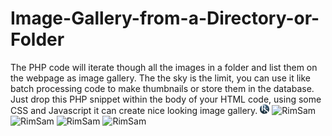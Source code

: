 # Image-Gallery-from-a-Directory-or-Folder
The PHP code will iterate though all the images in a folder and list them on the webpage as image gallery. The the sky is the limit, you can use it like batch processing code to make thumbnails or store them in the database. Just drop this PHP snippet within the body of your HTML code, using some CSS and Javascript it can create nice looking image gallery.
 <img src="RSGALLERY/gallery/rimsam.png" width="15px" height="15px" alt="RimSam"> <img src="gallery/rimsam.png" width="15px" height="15px" alt="RimSam"> <img src="gallery/rimsam.png" width="15px" height="15px" alt="RimSam"> <img src="gallery/rimsam.png" width="15px" height="15px" alt="RimSam"> <img src="gallery/rimsam.png" width="15px" height="15px" alt="RimSam">
